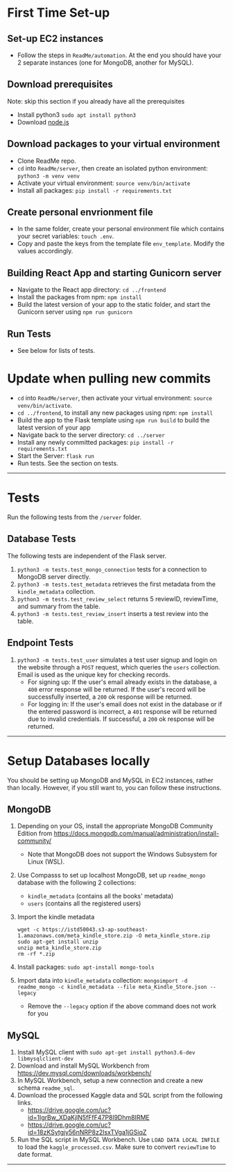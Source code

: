 # First Time Set-up

## Set-up EC2 instances

- Follow the steps in `ReadMe/automation`. At the end you should have your 2 separate instances (one for MongoDB, another for MySQL).

## Download prerequisites

Note: skip this section if you already have all the prerequisites

- Install python3 `sudo apt install python3`
- Download [node.js](https://nodejs.org/en/download/)

## Download packages to your virtual environment

- Clone ReadMe repo.
- `cd` into `ReadMe/server`, then create an isolated python environment: `python3 -m venv venv`
- Activate your virtual environment: `source venv/bin/activate`
- Install all packages: `pip install -r requirements.txt`

## Create personal envrionment file 
- In the same folder, create your personal environment file which contains your secret variables: `touch .env`. 
- Copy and paste the keys from the template file `env_template`. Modify the values accordingly.

## Building React App and starting Gunicorn server 

- Navigate to the React app directory: `cd ../frontend`
- Install the packages from npm: `npm install`
- Build the latest version of your app to the static folder, and start the Gunicorn server using `npm run gunicorn`
<!-- - Shortcut to build the app to the Flask template and start the Flask server: `npm run start-flask` -->

<!-- ## Start Flask Server

- Navigate back to the server directory: `cd ../server`
- Start the Server: `flask run` -->

## Run Tests

- See below for lists of tests.

# Update when pulling new commits

- `cd` into `ReadMe/server`, then activate your virtual environment: `source venv/bin/activate`.
- `cd ../frontend`, to install any new packages using npm: `npm install`
- Build the app to the Flask template using `npm run build` to build the latest version of your app
- Navigate back to the server directory: `cd ../server`
- Install any newly committed packages: `pip install -r requirements.txt`
- Start the Server: `flask run`
- Run tests. See the section on tests.

<hr>

# Tests

Run the following tests from the `/server` folder.

## Database Tests

The following tests are independent of the Flask server.

1. `python3 -m tests.test_mongo_connection` tests for a connection to MongoDB server directly.
2. `python3 -m tests.test_metadata` retrieves the first metadata from the `kindle_metadata` collection.
3. `python3 -m tests.test_review_select` returns 5 reviewID, reviewTime, and summary from the table.
4. `python3 -m tests.test_review_insert` inserts a test review into the table.

## Endpoint Tests

1. `python3 -m tests.test_user` simulates a test user signup and login on the website through a `POST` request, which queries the `users` collection. Email is used as the unique key for checking records.
   - For signing up: If the user's email already exists in the database, a `400` error response will be returned. If the user's record will be successfully inserted, a `200` ok response will be returned.
   - For logging in: If the user's email does not exist in the database or if the entered password is incorrect, a `401` response will be returned due to invalid credentials. If successful, a `200` ok response will be returned.

<hr>

# Setup Databases locally

You should be setting up MongoDB and MySQL in EC2 instances, rather than locally. However, if you still want to, you can follow these instructions.

## MongoDB

1. Depending on your OS, install the appropriate MongoDB Community Edition from https://docs.mongodb.com/manual/administration/install-community/

   - Note that MongoDB does not support the Windows Subsystem for Linux (WSL).

2. Use Compasss to set up localhost MongoDB, set up `readme_mongo` database with the following 2 collections:
   - `kindle_metadata` (contains all the books' metadata)
   - `users` (contains all the registered users)
3. Import the kindle metadata
   ```
   wget -c https://istd50043.s3-ap-southeast-1.amazonaws.com/meta_kindle_store.zip -O meta_kindle_store.zip
   sudo apt-get install unzip
   unzip meta_kindle_store.zip
   rm -rf *.zip
   ```
4. Install packages: `sudo apt-install mongo-tools`
5. Import data into `kindle_metadata` collection: `mongoimport -d readme_mongo -c kindle_metadata --file meta_Kindle_Store.json --legacy`

   - Remove the `--legacy` option if the above command does not work for you

## MySQL

1. Install MySQL client with `sudo apt-get install python3.6-dev libmysqlclient-dev`
2. Download and install MySQL Workbench from https://dev.mysql.com/downloads/workbench/
3. In MySQL Workbench, setup a new connection and create a new schema `readme_sql`.
4. Download the processed Kaggle data and SQL script from the following links.
   - https://drive.google.com/uc?id=1lgrBw_XDaKjlN5fFfF47P8l9Dhm8IRME
   - https://drive.google.com/uc?id=18zKSytgjy56nNRP8z2IsxTVga1jGSiqZ
5. Run the SQL script in MySQL Workbench. Use `LOAD DATA LOCAL INFILE` to load the `kaggle_processed.csv`. Make sure to convert `reviewTime` to date format.

<hr>
